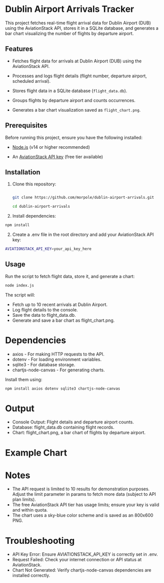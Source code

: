 # Dublin Airport Arrivals Tracker



This project fetches real-time flight arrival data for Dublin Airport (DUB) using the AviationStack API, stores it in a SQLite database, and generates a bar chart visualizing the number of flights by departure airport.



## Features

- Fetches flight data for arrivals at Dublin Airport (DUB) using the AviationStack API.

- Processes and logs flight details (flight number, departure airport, scheduled arrival).

- Stores flight data in a SQLite database (`flight_data.db`).

- Groups flights by departure airport and counts occurrences.

- Generates a bar chart visualization saved as `flight_chart.png`.



## Prerequisites

Before running this project, ensure you have the following installed:

- [Node.js](https://nodejs.org/) (v14 or higher recommended)

- An [AviationStack API key](https://aviationstack.com/) (free tier available)



## Installation

1. Clone this repository:

   ```bash

   git clone https://github.com/morpole/dublin-airport-arrivals.git

   cd dublin-airport-arrivals
   ```
1. Install dependencies:
```bash
npm install
```
2. Create a .env file in the root directory and add your AviationStack API key:
   
```bash
AVIATIONSTACK_API_KEY=your_api_key_here
```

## Usage

Run the script to fetch flight data, store it, and generate a chart:
```bash
node index.js
```

 The script will:
+ Fetch up to 10 recent arrivals at Dublin Airport.
+ Log flight details to the console.
+ Save the data to flight_data.db.
+ Generate and save a bar chart as flight_chart.png.

#  Dependencies

+ axios - For making HTTP requests to the API.
+ dotenv - For loading environment variables.
+ sqlite3 - For database storage.
+ chartjs-node-canvas - For generating charts.

Install them using:
```bash
npm install axios dotenv sqlite3 chartjs-node-canvas
```
# Output

+ Console Output: Flight details and departure airport counts.
+ Database: flight_data.db containing flight records.
+ Chart: flight_chart.png, a bar chart of flights by departure airport.

# Example Chart


# Notes

+ The API request is limited to 10 results for demonstration purposes. Adjust the limit parameter in params to fetch more data (subject to API plan limits).
+ The free AviationStack API tier has usage limits; ensure your key is valid and within quota.
+ The chart uses a sky-blue color scheme and is saved as an 800x600 PNG.

# Troubleshooting

+ API Key Error: Ensure AVIATIONSTACK_API_KEY is correctly set in .env.
+ Request Failed: Check your internet connection or API status at AviationStack.
+ Chart Not Generated: Verify chartjs-node-canvas dependencies are installed correctly.

